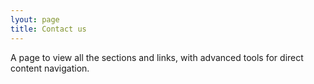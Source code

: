 ```yaml
---
lyout: page
title: Contact us
---
```


A page to view all the sections and links,
with advanced tools for direct content navigation.
